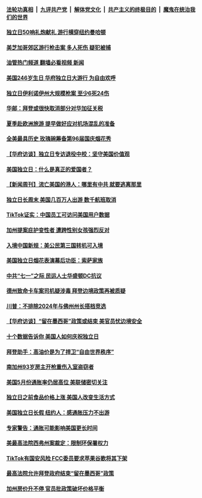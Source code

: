 ####  [法轮功真相](../../../../basic/blob/master/README.md?t=07051631) &nbsp;|&nbsp; [九评共产党](../../../../9ping.md/blob/master/README.md?t=07051631) &nbsp;|&nbsp; [解体党文化](../../../../jtdwh.md/blob/master/README.md?t=07051631)  &nbsp;|&nbsp; [共产主义的终极目的](../../../../gczydzjmd.md/blob/master/README.md?t=07051631) &nbsp;|&nbsp; [魔鬼在统治我们的世界](../../../../mgztzwmdsj.md/blob/master/README.md?t=07051631) 

#### [独立日50响礼炮献礼 游行横穿纽约曼哈顿](../pages/prog203/a103471684.md?t=07051631) 

#### [美芝加哥郊区游行枪击案 多人死伤 疑犯被捕](../pages/prog203/a103471678.md?t=07051631) 

#### [油管热门频道 翻墙必看视频 新闻](http://45.76.130.85:81/youtube.html?07051631)

#### [美国246岁生日 华府独立日大游行 为自由欢呼](../pages/prog203/a103471601.md?t=07051631) 

#### [独立日伊利诺伊州大规模枪案 至少6死24伤](../pages/prog203/a103471593.md?t=07051631) 

#### [华邮：拜登或很快取消部分对华加征关税](../pages/prog203/a103471604.md?t=07051631) 

#### [夏季赴欧洲旅游 提早做好应对机场混乱的准备](../pages/prog203/a103471533.md?t=07051631) 

#### [全美最具历史 玫瑰碗筹备第96届国庆烟花秀](../pages/prog203/a103471467.md?t=07051631) 

#### [【华府访谈】独立日专访退役中校：坚守美国价值观](../pages/prog203/a103471463.md?t=07051631) 

#### [美国独立日：什么是真正的爱国者？](../pages/prog203/a103470695.md?t=07051631) 

#### [【新闻周刊】流亡美国的港人：哪里有中共 就要逃离那里](../pages/prog203/a103470435.md?t=07051631) 

#### [独立日长周末 美国几百万人出游 数千航班取消](../pages/prog203/a103470348.md?t=07051631) 

#### [TikTok证实：中国员工可访问美国用户数据](../pages/prog203/a103470340.md?t=07051631) 

#### [加州提案庇护变性者 遭跨性别女孩强烈反对](../pages/prog203/a103470173.md?t=07051631) 

#### [入境中国新规：美公民第三国转机可入境](../pages/prog203/a103470165.md?t=07051631) 

#### [美国独立日烟花表演幕后功臣：索萨家族](../pages/prog203/a103470180.md?t=07051631) 

#### [中共“七一”之际 民运人士华盛顿DC抗议](../pages/prog203/a103469903.md?t=07051631) 

#### [德州致命卡车案司机疑涉毒 拜登边境政策再被质疑](../pages/prog203/a103469825.md?t=07051631) 

#### [川普：不排除2024年与佛州州长搭档竞选](../pages/prog203/a103469828.md?t=07051631) 

#### [【华府访谈】“留在墨西哥”政策或结束 美官员忧边境安全](../pages/prog203/a103469679.md?t=07051631) 

#### [十个数据告诉你 美国人如何庆祝独立日](../pages/prog203/a103469698.md?t=07051631) 

#### [拜登助手：高油价是为了捍卫“自由世界秩序”](../pages/prog203/a103469635.md?t=07051631) 

#### [南加州93岁房主开枪重伤入室盗窃者](../pages/prog203/a103469616.md?t=07051631) 

#### [美国5月份通胀率仍居高位 美联储密切关注](../pages/prog203/a103469389.md?t=07051631) 

#### [独立日之前食品价格上涨 美国人改变生活方式](../pages/prog203/a103469094.md?t=07051631) 

#### [美国独立日长假 纽约人：感通胀压力不出游](../pages/prog203/a103469092.md?t=07051631) 

#### [专家警告：通胀可能影响美国更长时间](../pages/prog203/a103468932.md?t=07051631) 

#### [美最高法院西弗州案裁定：限制环保署权力](../pages/prog203/a103468854.md?t=07051631) 

#### [TikTok有国安风险 FCC委员要求苹果谷歌将其下架](../pages/prog203/a103468860.md?t=07051631) 

#### [最高法院允许拜登政府结束“留在墨西哥”政策](../pages/prog203/a103468850.md?t=07051631) 

#### [加州房价升不停 官员批政策破坏价格平衡](../pages/prog203/a103468779.md?t=07051631) 

<img src='http://gfw-breaker.win/goodnews/indexes/prog203.md' width='0px' height='0px'/>
